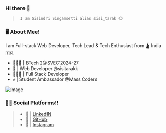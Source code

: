 ### Hi there 👋
>      I am Sisindri Singamsetti alias sisi_tarak 😉



### 🖥 About Mee!

I am Full-stack Web Developer, Tech Lead & Tech Enthusiast from 🛕 India 🇮🇳.

- 🧑🏻‍🎓 | BTech 2@SVEC'2024-27
- 🎯 | Web Developer @sisitarakk
- 🧑🏻‍💻 | Full Stack Developer
- ✊ | Student Ambassador @Mass Coders


![image](https://github.com/user-attachments/assets/3dcdf231-101c-4a34-a22e-515a152d7dc7)



### 👨‍💻 Social Platforms!!

>   - 🫠 | [LinkedIN](https://www.linkedin.com/in/sisitarak/)
>   - 🤩 | [GitHub](https://github.com/sisi-tarak)
>   - 🫣 | [Instagram](https://www.instagram.com/sisi_tarakk/)








<!--
**sisi-tarak/sisi-tarak** is a ✨ _special_ ✨ repository because its `README.md` (this file) appears on your GitHub profile.

Here are some ideas to get you started:

- 🔭 I’m currently working on ...
- 🌱 I’m currently learning ...
- 👯 I’m looking to collaborate on ...
- 🤔 I’m looking for help with ...
- 💬 Ask me about ...
- 📫 How to reach me: ...
- 😄 Pronouns: ...
- ⚡ Fun fact: ...
-->
